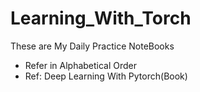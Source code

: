 # Learning_With_Torch
These are My Daily Practice NoteBooks
* Refer in Alphabetical Order
* Ref: Deep Learning With Pytorch(Book)

